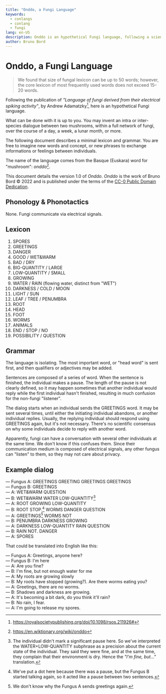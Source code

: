 ```yaml
---
title: "Onddo, a Fungi Language"
keywords:
  - conlangs
  - conlang
  - fungi
lang: en-US
description: Onddo is an hypothetical Fungi language, following a scientific study that revealed the way mushrooms can communicate through electrical signals. 
author: Bruno Bord
---
```


# Onddo, a Fungi Language

> We found that size of fungal lexicon can be up to 50 words; however, the core lexicon of most frequently used words does not exceed 15–20 words.

Following the publication of _"Language of fungi derived from their electrical spiking activity"_, by Andrew Adamatzky[^article], here is an hypothetical Fungi language.

What can be done with it is up to you. You may invent an intra or inter-species dialogue between two mushrooms, within a full network of fungi, over the course of a day, a week, a lunar month, or more.

The following document describes a minimal lexicon and grammar. You are free to imagine new words and concept, or new phrases to exchange informations or feelings between individuals.

The name of the language comes from the Basque (Euskara) word for "mushroom": _onddo_[^onddo].

This document details the version 1.0 of _Onddo_.
_Onddo_ is the work of Bruno Bord &copy; 2022 and is published under the terms of the [CC-0 Public Domain Dedication](https://creativecommons.org/publicdomain/zero/1.0/).

## Phonology & Phonotactics

None. Fungi communicate via electrical signals.

## Lexicon

1. SPORES
2. GREETINGS
3. DANGER
4. GOOD / WET&WARM
5. BAD / DRY
6. BIG-QUANTITY / LARGE
7. LOW-QUANTITY / SMALL
8. GROWING
9. WATER / RAIN (flowing water, distinct from "WET")
10. DARKNESS / COLD / MOON
11. LIGHT / SUN
12. LEAF / TREE / PENUMBRA
13. ROOT
14. HEAD
15. FOOT
16. WORMS
17. ANIMALS
18. END / STOP / NO
19. POSSIBILITY / QUESTION

## Grammar

The language is isolating. The most important word, or "head word" is sent first, and then qualifiers or adjectives may be added.

Sentences are composed of a series of word. When the sentence is finished, the individual makes a pause. The length of the pause is not clearly defined, so it may happen sometimes that another individual would reply while the first individual hasn't finished, resulting in much confusion for the non-fungi "listener".

The dialog starts when an individual sends the GREETINGS word. It may be sent several times, until either the initiating individual abandons, or another individual replies. Usually, the replying individual should respond using GREETINGS again, but it's not necessary. There's no scientific consensus on why some individuals decide to reply with another word.

Apparently, fungi can have a conversation with several other individuals at the same time. We don't know if this confuses them. Since their communication medium is composed of electrical signals, any other fungus can "listen" to them, so they may not care about privacy.

## Example dialog

— Fungus A: GREETINGS GREETING GREETINGS GREETINGS  
— Fungus B: GREETINGS  
— A: WET&WARM QUESTION  
— B: WET&WARM WATER LOW-QUANTITY[^no-pause]  
— A: ROOT GROWING LOW-QUANTITY  
— B: ROOT STOP.[^dot] WORMS DANGER QUESTION  
— A: GREETINGS[^greetings-repetition] WORMS NOT  
— B: PENUMBRA DARKNESS GROWING  
— A: DARKNESS LOW-QUANTITY RAIN QUESTION  
— B: RAIN NOT. DANGER  
— A: SPORES  

That could be translated into English like this:

— Fungus A: Greetings, anyone here?  
— Fungus B: I'm here  
— A: Are you fine?  
— B: I'm fine, but not enough water for me  
— A: My roots are growing slowly  
— B: My roots have stopped (growing?). Are there worms eating you?  
— A: Greetings, there are no worms.  
— B: Shadows and darkness are growing.  
— A: It's becoming a bit dark, do you think it'll rain?  
— B: No rain, I fear.  
— A: I'm going to release my spores.  


[^article]: https://royalsocietypublishing.org/doi/10.1098/rsos.211926#
[^onddo]: https://en.wiktionary.org/wiki/onddo
[^no-pause]: The individual didn't mark a significant pause here. So we've interpreted the WATER+LOW-QUANTITY subphrase as a precision about the current state of the individual. They said they were fine, and at the same time, they complain that their environment is dry. Hence the *"I'm fine, but…"* translation.
[^dot]: We've put a dot here because there was a pause, but the Fungus B started talking again, so it acted like a pause between two sentences.
[^greetings-repetition]: We don't know why the Fungus A sends greetings again.
